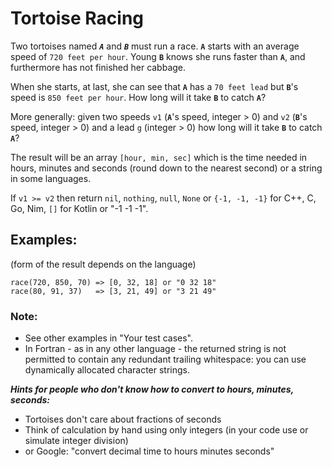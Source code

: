 # Tortoise Racing

Two tortoises named ***`A`*** and ***`B`*** must run a race. **`A`** starts with an average speed of `720 feet per hour`. Young **`B`** knows she runs faster than **`A`**, and furthermore has not finished her cabbage.

When she starts, at last, she can see that **`A`** has a `70 feet lead` but **`B`**'s speed is `850 feet per hour`. How long will it take **`B`** to catch **`A`**?

More generally: given two speeds `v1` (**`A`**'s speed, integer > 0) and `v2` (**`B`**'s speed, integer > 0) and a lead `g` (integer > 0) how long will it take **`B`** to catch **`A`**?

The result will be an array `[hour, min, sec]` which is the time needed in hours, minutes and seconds (round down to the nearest second) or a string in some languages.

If `v1 >= v2` then return `nil`, `nothing`, `null`, `None` or `{-1, -1, -1}` for C++, C, Go, Nim, `[]` for Kotlin or "-1 -1 -1".

## Examples:
(form of the result depends on the language)
```
race(720, 850, 70) => [0, 32, 18] or "0 32 18"
race(80, 91, 37)   => [3, 21, 49] or "3 21 49"
```

### Note:

* See other examples in "Your test cases".
* In Fortran - as in any other language - the returned string is not permitted to contain any redundant trailing whitespace: you can use dynamically allocated character strings.

_**Hints for people who don't know how to convert to hours, minutes, seconds:**_

* Tortoises don't care about fractions of seconds
* Think of calculation by hand using only integers (in your code use or simulate integer division)
* or Google: "convert decimal time to hours minutes seconds"